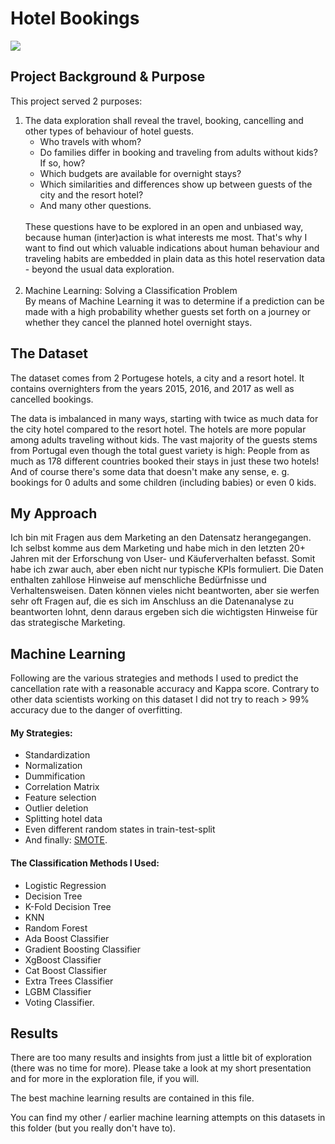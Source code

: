 # Hotel Bookings

<img src = "https://www.urlaubstracker.de/wp-content/uploads/2016/10/porto_sonnenuntergang.jpg">

<h2>Project Background & Purpose</h2>
<p>This project served 2 purposes:</p>
<ol>
    <li>The data exploration shall reveal the travel, booking, cancelling and other types of behaviour of hotel guests.
        <ul>
            <li>Who travels with whom? </li>
            <li>Do families differ in booking and traveling from adults without kids? If so, how? </li>
            <li>Which budgets are available for overnight stays? </li>
            <li>Which similarities and differences show up between guests of the city and the resort hotel?</li>
            <li>And many other questions.</li>
        </ul>
        <br>These questions have to be explored in an open and unbiased way, because human (inter)action is what interests me most. That's why I want to find out which valuable indications about human behaviour and traveling habits are embedded in plain data as this hotel reservation data - beyond the usual data exploration.</li>
    <br>
<li>Machine Learning: Solving a Classification Problem<br>
By means of Machine Learning it was to determine if a prediction can be made with a high probability whether guests set forth on a journey or whether they cancel the planned hotel overnight stays.</li>
</ol>


<h2>The Dataset</h2>
<p>The dataset comes from 2 Portugese hotels, a city and a resort hotel. It contains overnighters from the years 2015, 2016, and 2017 as well as cancelled bookings.</p>
<p>The data is imbalanced in many ways, starting with twice as much data for the city hotel compared to the resort hotel. The hotels are more popular among adults traveling without kids. The vast majority of the guests stems from Portugal even though the total guest variety is high: People from as much as 178 different countries booked their stays in just these two hotels! And of course there's some data that doesn't make any sense, e. g. bookings for 0 adults and some children (including babies) or even 0 kids.</p>


<h2>My Approach</h2>
<p>Ich bin mit Fragen aus dem Marketing an den Datensatz herangegangen. Ich selbst komme aus dem Marketing und habe mich in den letzten 20+ Jahren mit der Erforschung von User- und Käuferverhalten befasst. Somit habe ich zwar auch, aber eben nicht nur typische KPIs formuliert. Die Daten enthalten zahllose Hinweise auf menschliche Bedürfnisse und Verhaltensweisen. Daten können vieles nicht beantworten, aber sie werfen sehr oft Fragen auf, die es sich im Anschluss an die Datenanalyse zu beantworten lohnt, denn daraus ergeben sich die wichtigsten Hinweise für das strategische Marketing.</p>


<h2>Machine Learning</h2>
<p>Following are the various strategies and methods I used to predict the cancellation rate with a reasonable accuracy and Kappa score. Contrary to other data scientists working on this dataset I did not try to reach > 99% accuracy due to the danger of overfitting. </p>
<h4>My Strategies:</h4>
    <ul>
        <li>Standardization</li>
        <li>Normalization</li>
        <li>Dummification</li>
        <li>Correlation Matrix</li>
        <li>Feature selection</li>
        <li>Outlier deletion</li>
        <li>Splitting hotel data</li>
        <li>Even different random states in train-test-split</li>
        <li>And finally: <a href = "https://medium.com/@breya.heysoftware/synthetic-minority-over-sampling-technique-smote-from-scratch-e1167f788434">SMOTE</a>.</li>
    </ul>
<h4>The Classification Methods I Used:</h4>
    <ul>
        <li>Logistic Regression</li>
        <li>Decision Tree</li>
        <li>K-Fold Decision Tree</li>
        <li>KNN</li>
        <li>Random Forest</li>
        <li>Ada Boost Classifier</li>
        <li>Gradient Boosting Classifier</li>
        <li>XgBoost Classifier</li>
        <li>Cat Boost Classifier</li>
        <li>Extra Trees Classifier</li>
        <li>LGBM Classifier</li>
        <li>Voting Classifier.</li>
    </ul>


<h2>Results</h2>
<p>There are too many results and insights from just a little bit of exploration (there was no time for more). Please take a look at my short presentation and for more in the exploration file, if you will. </p>
<p>The best machine learning results are contained in this file.</p>
<p>You can find my other / earlier machine learning attempts on this datasets in this folder (but you really don't have to).</p>
